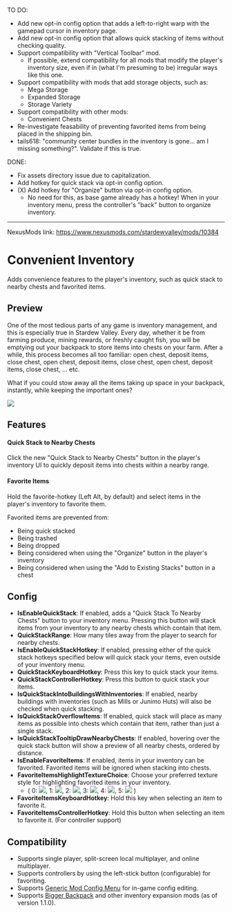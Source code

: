 TO DO:
 - Add new opt-in config option that adds a left-to-right warp with the gamepad cursor in inventory page.
 - Add new opt-in config option that allows quick stacking of items without checking quality.
 - Support compatibility with "Vertical Toolbar" mod.
   - If possible, extend compatibility for all mods that modify the player's inventory size, even if in (what I'm presuming to be) irregular ways like this one.
 - Support compatibility with mods that add storage objects, such as:
   - Mega Storage
   - Expanded Storage
   - Storage Variety
 - Support compatibility with other mods:
   - Convenient Chests
 - Re-investigate feasability of preventing favorited items from being placed in the shipping bin.
 - tails618: "community center bundles in the inventory is gone... am I missing something?". Validate if this is true.

 DONE:
 - Fix assets directory issue due to capitalization.
 - Add hotkey for quick stack via opt-in config option.
 - (X) Add hotkey for "Organize" button via opt-in config option.
   - No need for this, as base game already has a hotkey! When in your inventory menu, press the controller's "back" button to organize inventory.

 ---

NexusMods link: https://www.nexusmods.com/stardewvalley/mods/10384

# Convenient Inventory
Adds convenience features to the player's inventory, such as quick stack to nearby chests and favorited items.

## Preview
One of the most tedious parts of any game is inventory management, and this is especially true in Stardew Valley. Every day, whether it be from farming produce, mining rewards, or freshly caught fish, you will be emptying out your backpack to store items into chests on your farm. After a while, this process becomes all too familiar: open chest, deposit items, close chest, open chest, deposit items, close chest, open chest, deposit items, close chest, ... etc.

What if you could stow away all the items taking up space in your backpack, instantly, while keeping the important ones?

![](https://imgur.com/R4QWKVI.gif)

## Features
#### Quick Stack to Nearby Chests
Click the new "Quick Stack to Nearby Chests" button in the player's inventory UI to quickly deposit items into chests within a nearby range.

#### Favorite Items
Hold the favorite-hotkey (Left Alt, by default) and select items in the player's inventory to favorite them.

Favorited items are prevented from:
 - Being quick stacked
 - Being trashed
 - Being dropped
 - Being considered when using the "Organize" button in the player's inventory
 - Being considered when using the "Add to Existing Stacks" button in a chest

## Config
 - **IsEnableQuickStack**: If enabled, adds a "Quick Stack To Nearby Chests" button to your inventory menu. Pressing this button will stack items from your inventory to any nearby chests which contain that item.
 - **QuickStackRange**: How many tiles away from the player to search for nearby chests.
 - **IsEnableQuickStackHotkey**: If enabled, pressing either of the quick stack hotkeys specified below will quick stack your items, even outside of your inventory menu.
 - **QuickStackKeyboardHotkey**: Press this key to quick stack your items.
 - **QuickStackControllerHotkey**: Press this button to quick stack your items.
 - **IsQuickStackIntoBuildingsWithInventories**: If enabled, nearby buildings with inventories (such as Mills or Junimo Huts) will also be checked when quick stacking.
 - **IsQuickStackOverflowItems**: If enabled, quick stack will place as many items as possible into chests which contain that item, rather than just a single stack.
 - **IsQuickStackTooltipDrawNearbyChests**: If enabled, hovering over the quick stack button will show a preview of all nearby chests, ordered by distance.
 - **IsEnableFavoriteItems**: If enabled, items in your inventory can be favorited. Favorited items will be ignored when stacking into chests.
 - **FavoriteItemsHighlightTextureChoice**: Choose your preferred texture style for highlighting favorited items in your inventory.
   - ( 0: ![](https://i.imgur.com/fTMl0FT.png),  1: ![](https://i.imgur.com/NTlia1R.png),  2: ![](https://i.imgur.com/QGztt8Q.png),  3: ![](https://i.imgur.com/MBG2A6e.png),  4: ![](https://i.imgur.com/rZqklnN.png),  5: ![](https://i.imgur.com/FvKpyZV.png) )
 - **FavoriteItemsKeyboardHotkey**: Hold this key when selecting an item to favorite it.
 - **FavoriteItemsControllerHotkey**: Hold this button when selecting an item to favorite it. (For controller support)

## Compatibility
 - Supports single player, split-screen local multiplayer, and online multiplayer.
 - Supports controllers by using the left-stick button (configurable) for favoriting.
 - Supports [Generic Mod Config Menu](https://www.nexusmods.com/stardewvalley/mods/5098) for in-game config editing.
 - Supports [Bigger Backpack](https://www.nexusmods.com/stardewvalley/mods/1845) and other inventory expansion mods (as of version 1.1.0).
